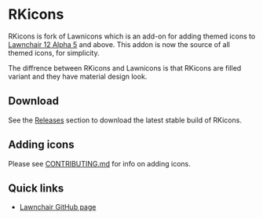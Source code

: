 # RKicons

RKicons is fork of Lawnicons which is an add-on for adding themed icons to [Lawnchair 12 Alpha 5](https://github.com/LawnchairLauncher/lawnchair) and above.
This addon is now the source of all themed icons, for simplicity.

The diffrence between RKicons and Lawnicons is that RKicons are filled variant and they have material design look.

## Download

See the [Releases](https://github.com/RadekBledowski/rkicons/releases) section to download the latest stable build of RKicons.

## Adding icons

Please see [CONTRIBUTING.md](CONTRIBUTING.md) for info on adding icons.

## Quick links

- [Lawnchair GitHub page](https://github.com/LawnchairLauncher/lawnchair)

